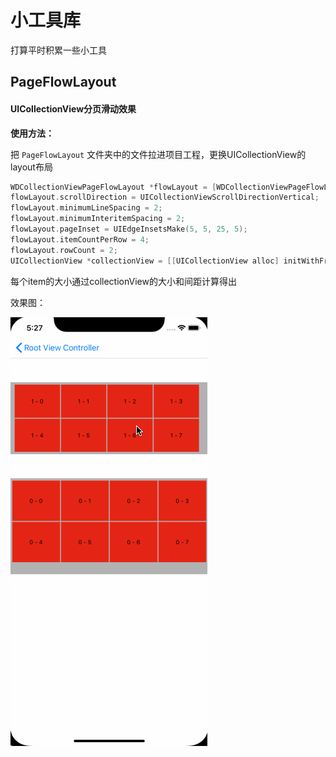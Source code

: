# 小工具库

打算平时积累一些小工具

## PageFlowLayout

#### UICollectionView分页滑动效果

**使用方法：**

把 `PageFlowLayout` 文件夹中的文件拉进项目工程，更换UICollectionView的layout布局

````objective-c
WDCollectionViewPageFlowLayout *flowLayout = [WDCollectionViewPageFlowLayout new];
flowLayout.scrollDirection = UICollectionViewScrollDirectionVertical;
flowLayout.minimumLineSpacing = 2;
flowLayout.minimumInteritemSpacing = 2;
flowLayout.pageInset = UIEdgeInsetsMake(5, 5, 25, 5);
flowLayout.itemCountPerRow = 4;
flowLayout.rowCount = 2;
UICollectionView *collectionView = [[UICollectionView alloc] initWithFrame:CGRectZero collectionViewLayout:flowLayout];
````

每个item的大小通过collectionView的大小和间距计算得出

效果图：

![PageFlowLayout](images/PageFlowLayout.gif)

